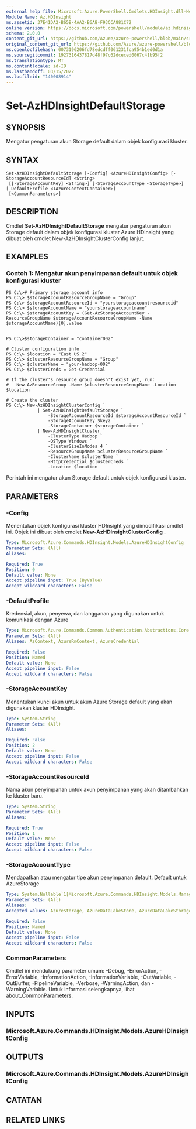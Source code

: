 ```yaml
---
external help file: Microsoft.Azure.PowerShell.Cmdlets.HDInsight.dll-Help.xml
Module Name: Az.HDInsight
ms.assetid: 37E41DA2-B65B-4AA2-B6AB-F93CCA881C72
online version: https://docs.microsoft.com/powershell/module/az.hdinsight/set-azhdinsightdefaultstorage
schema: 2.0.0
content_git_url: https://github.com/Azure/azure-powershell/blob/main/src/HDInsight/HDInsight/help/Set-AzHDInsightDefaultStorage.md
original_content_git_url: https://github.com/Azure/azure-powershell/blob/main/src/HDInsight/HDInsight/help/Set-AzHDInsightDefaultStorage.md
ms.openlocfilehash: 0073196206fd78edcdff061231fca954b1ed0d1a
ms.sourcegitcommit: 1927316437817d48f97c62dceced0067c41b95f2
ms.translationtype: MT
ms.contentlocale: id-ID
ms.lasthandoff: 03/15/2022
ms.locfileid: "140008914"
---
```

# Set-AzHDInsightDefaultStorage

## SYNOPSIS
Mengatur pengaturan akun Storage default dalam objek konfigurasi kluster.

## SYNTAX

```
Set-AzHDInsightDefaultStorage [-Config] <AzureHDInsightConfig> [-StorageAccountResourceId] <String>
 [[-StorageAccountKey] <String>] [-StorageAccountType <StorageType>] [-DefaultProfile <IAzureContextContainer>]
 [<CommonParameters>]
```

## DESCRIPTION
Cmdlet **Set-AzHDInsightDefaultStorage** mengatur pengaturan akun Storage default dalam objek konfigurasi kluster Azure HDInsight yang dibuat oleh cmdlet New-AzHDInsightClusterConfig lanjut.

## EXAMPLES

### Contoh 1: Mengatur akun penyimpanan default untuk objek konfigurasi kluster
```
PS C:\># Primary storage account info
PS C:\> $storageAccountResourceGroupName = "Group"
PS C:\> $storageAccountResourceId = "yourstorageaccountresourceid"
PS C:\> $storageAccountName = "yourstorageaccountname"
PS C:\> $storageAccountKey = (Get-AzStorageAccountKey -ResourceGroupName $storageAccountResourceGroupName -Name $storageAccountName)[0].value


PS C:\>$storageContainer = "container002"

# Cluster configuration info
PS C:\> $location = "East US 2"
PS C:\> $clusterResourceGroupName = "Group"
PS C:\> $clusterName = "your-hadoop-002"
PS C:\> $clusterCreds = Get-Credential

# If the cluster's resource group doesn't exist yet, run:
#   New-AzResourceGroup -Name $clusterResourceGroupName -Location $location

# Create the cluster
PS C:\> New-AzHDInsightClusterConfig `
            | Set-AzHDInsightDefaultStorage `
                -StorageAccountResourceId $storageAccountResourceId `
                -StorageAccountKey $key2 `
                -StorageContainer $storageContainer `
            | New-AzHDInsightCluster `
                -ClusterType Hadoop `
                -OSType Windows `
                -ClusterSizeInNodes 4 `
                -ResourceGroupName $clusterResourceGroupName `
                -ClusterName $clusterName `
                -HttpCredential $clusterCreds `
                -Location $location
```

Perintah ini mengatur akun Storage default untuk objek konfigurasi kluster.

## PARAMETERS

### -Config
Menentukan objek konfigurasi kluster HDInsight yang dimodifikasi cmdlet ini.
Objek ini dibuat oleh cmdlet **New-AzHDInsightClusterConfig** .

```yaml
Type: Microsoft.Azure.Commands.HDInsight.Models.AzureHDInsightConfig
Parameter Sets: (All)
Aliases:

Required: True
Position: 0
Default value: None
Accept pipeline input: True (ByValue)
Accept wildcard characters: False
```

### -DefaultProfile
Kredensial, akun, penyewa, dan langganan yang digunakan untuk komunikasi dengan Azure

```yaml
Type: Microsoft.Azure.Commands.Common.Authentication.Abstractions.Core.IAzureContextContainer
Parameter Sets: (All)
Aliases: AzContext, AzureRmContext, AzureCredential

Required: False
Position: Named
Default value: None
Accept pipeline input: False
Accept wildcard characters: False
```

### -StorageAccountKey
Menentukan kunci akun untuk akun Azure Storage default yang akan digunakan kluster HDInsight.

```yaml
Type: System.String
Parameter Sets: (All)
Aliases:

Required: False
Position: 2
Default value: None
Accept pipeline input: False
Accept wildcard characters: False
```

### -StorageAccountResourceId
Nama akun penyimpanan untuk akun penyimpanan yang akan ditambahkan ke kluster baru.

```yaml
Type: System.String
Parameter Sets: (All)
Aliases:

Required: True
Position: 1
Default value: None
Accept pipeline input: False
Accept wildcard characters: False
```

### -StorageAccountType
Mendapatkan atau mengatur tipe akun penyimpanan default. Default untuk AzureStorage

```yaml
Type: System.Nullable`1[Microsoft.Azure.Commands.HDInsight.Models.Management.StorageType]
Parameter Sets: (All)
Aliases:
Accepted values: AzureStorage, AzureDataLakeStore, AzureDataLakeStorageGen2

Required: False
Position: Named
Default value: None
Accept pipeline input: False
Accept wildcard characters: False
```

### CommonParameters
Cmdlet ini mendukung parameter umum: -Debug, -ErrorAction, -ErrorVariable, -InformationAction, -InformationVariable, -OutVariable, -OutBuffer, -PipelineVariable, -Verbose, -WarningAction, dan -WarningVariable. Untuk informasi selengkapnya, lihat [about_CommonParameters](http://go.microsoft.com/fwlink/?LinkID=113216).

## INPUTS

### Microsoft.Azure.Commands.HDInsight.Models.AzureHDInsightConfig

## OUTPUTS

### Microsoft.Azure.Commands.HDInsight.Models.AzureHDInsightConfig

## CATATAN

## RELATED LINKS
